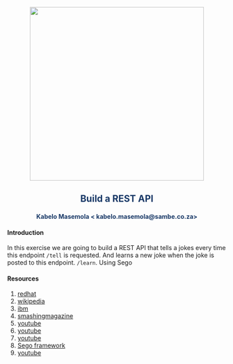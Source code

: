 <p align="center" style="background-color:"><img src="https://www.theworkspace.co.za/wp-content/uploads/2020/10/Sambe-Consulting-logo-800x600.png"  width="400"></p>

<p align="center"><h2 style="color: #193967; text-align: center">
    Build a REST API
</h2></p>
<p align="center"><h4 style="color: #193967; text-align: center">
    Kabelo Masemola < kabelo.masemola@sambe.co.za>
</h4></p>

#### Introduction 
In this exercise we are going to build a REST API that tells a jokes every time this endpoint `/tell` is requested. And learns a new joke when the joke is 
posted to this endpoint. `/learn`. Using Sego 

#### Resources 
1. <a href="https://www.redhat.com/en/topics/api/what-is-a-rest-api" >redhat</a>
2. <a href="https://en.wikipedia.org/wiki/Representational_state_transfer">wikipedia</a>
3. <a href="https://www.ibm.com/cloud/learn/rest-apis">ibm</a>
4. <a href="https://www.smashingmagazine.com/2018/01/understanding-using-rest-api/">smashingmagazine</a>
5. <a href="https://www.youtube.com/watch?v=MwZwr5Tvyxo">youtube</a>
6. <a href="https://www.youtube.com/watch?v=7YcW25PHnAA">youtube</a>
6. <a href="https://www.youtube.com/watch?v=TmsD8QExZ84">youtube</a>
6. <a href="https://github.com/sambe-consulting/sego ">Sego framework</a>
6. <a href="https://github.com/sambe-consulting/notes/blob/master/misc/exercise_solution.md">youtube</a>








